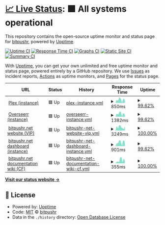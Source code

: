 # [📈 Live Status](https://bitpushr.github.io/upptime/): <!--live status--> **🟩 All systems operational**

This repository contains the open-source uptime monitor and status page for [bitpushr](https://bitpushr.net), powered by [Upptime](https://github.com/upptime/upptime).

[![Uptime CI](https://github.com/bitpushr/upptime/workflows/Uptime%20CI/badge.svg)](https://github.com/bitpushr/upptime/actions?query=workflow%3A%22Uptime+CI%22)
[![Response Time CI](https://github.com/bitpushr/upptime/workflows/Response%20Time%20CI/badge.svg)](https://github.com/bitpushr/upptime/actions?query=workflow%3A%22Response+Time+CI%22)
[![Graphs CI](https://github.com/bitpushr/upptime/workflows/Graphs%20CI/badge.svg)](https://github.com/bitpushr/upptime/actions?query=workflow%3A%22Graphs+CI%22)
[![Static Site CI](https://github.com/bitpushr/upptime/workflows/Static%20Site%20CI/badge.svg)](https://github.com/bitpushr/upptime/actions?query=workflow%3A%22Static+Site+CI%22)
[![Summary CI](https://github.com/bitpushr/upptime/workflows/Summary%20CI/badge.svg)](https://github.com/bitpushr/upptime/actions?query=workflow%3A%22Summary+CI%22)

With [Upptime](https://upptime.js.org), you can get your own unlimited and free uptime monitor and status page, powered entirely by a GitHub repository. We use [Issues](https://github.com/bitpushr/upptime/issues) as incident reports, [Actions](https://github.com/bitpushr/upptime/actions) as uptime monitors, and [Pages](https://status.bitpushr.net) for the status page.

<!--start: status pages-->
<!-- This summary is generated by Upptime (https://github.com/upptime/upptime) -->
<!-- Do not edit this manually, your changes will be overwritten -->
<!-- prettier-ignore -->
| URL | Status | History | Response Time | Uptime |
| --- | ------ | ------- | ------------- | ------ |
| <img alt="" src="https://icons.duckduckgo.com/ip3/plex.bitpushr.net.ico" height="13"> [Plex (instance)](https://plex.bitpushr.net/web/index.html#!/) | 🟩 Up | [plex-instance.yml](https://github.com/bitpushr/upptime/commits/HEAD/history/plex-instance.yml) | <details><summary><img alt="Response time graph" src="./graphs/plex-instance/response-time-week.png" height="20"> 850ms</summary><br><a href="https://bitpushr.github.io/upptime/history/plex-instance"><img alt="Response time 819" src="https://img.shields.io/endpoint?url=https%3A%2F%2Fraw.githubusercontent.com%2Fbitpushr%2Fupptime%2FHEAD%2Fapi%2Fplex-instance%2Fresponse-time.json"></a><br><a href="https://bitpushr.github.io/upptime/history/plex-instance"><img alt="24-hour response time 822" src="https://img.shields.io/endpoint?url=https%3A%2F%2Fraw.githubusercontent.com%2Fbitpushr%2Fupptime%2FHEAD%2Fapi%2Fplex-instance%2Fresponse-time-day.json"></a><br><a href="https://bitpushr.github.io/upptime/history/plex-instance"><img alt="7-day response time 850" src="https://img.shields.io/endpoint?url=https%3A%2F%2Fraw.githubusercontent.com%2Fbitpushr%2Fupptime%2FHEAD%2Fapi%2Fplex-instance%2Fresponse-time-week.json"></a><br><a href="https://bitpushr.github.io/upptime/history/plex-instance"><img alt="30-day response time 819" src="https://img.shields.io/endpoint?url=https%3A%2F%2Fraw.githubusercontent.com%2Fbitpushr%2Fupptime%2FHEAD%2Fapi%2Fplex-instance%2Fresponse-time-month.json"></a><br><a href="https://bitpushr.github.io/upptime/history/plex-instance"><img alt="1-year response time 819" src="https://img.shields.io/endpoint?url=https%3A%2F%2Fraw.githubusercontent.com%2Fbitpushr%2Fupptime%2FHEAD%2Fapi%2Fplex-instance%2Fresponse-time-year.json"></a></details> | <details><summary><a href="https://bitpushr.github.io/upptime/history/plex-instance">99.62%</a></summary><a href="https://bitpushr.github.io/upptime/history/plex-instance"><img alt="All-time uptime 99.64%" src="https://img.shields.io/endpoint?url=https%3A%2F%2Fraw.githubusercontent.com%2Fbitpushr%2Fupptime%2FHEAD%2Fapi%2Fplex-instance%2Fuptime.json"></a><br><a href="https://bitpushr.github.io/upptime/history/plex-instance"><img alt="24-hour uptime 100.00%" src="https://img.shields.io/endpoint?url=https%3A%2F%2Fraw.githubusercontent.com%2Fbitpushr%2Fupptime%2FHEAD%2Fapi%2Fplex-instance%2Fuptime-day.json"></a><br><a href="https://bitpushr.github.io/upptime/history/plex-instance"><img alt="7-day uptime 99.62%" src="https://img.shields.io/endpoint?url=https%3A%2F%2Fraw.githubusercontent.com%2Fbitpushr%2Fupptime%2FHEAD%2Fapi%2Fplex-instance%2Fuptime-week.json"></a><br><a href="https://bitpushr.github.io/upptime/history/plex-instance"><img alt="30-day uptime 99.64%" src="https://img.shields.io/endpoint?url=https%3A%2F%2Fraw.githubusercontent.com%2Fbitpushr%2Fupptime%2FHEAD%2Fapi%2Fplex-instance%2Fuptime-month.json"></a><br><a href="https://bitpushr.github.io/upptime/history/plex-instance"><img alt="1-year uptime 99.64%" src="https://img.shields.io/endpoint?url=https%3A%2F%2Fraw.githubusercontent.com%2Fbitpushr%2Fupptime%2FHEAD%2Fapi%2Fplex-instance%2Fuptime-year.json"></a></details>
| <img alt="" src="https://icons.duckduckgo.com/ip3/overseerr.bitpushr.net.ico" height="13"> [Overseerr (instance)](https://overseerr.bitpushr.net/) | 🟩 Up | [overseerr-instance.yml](https://github.com/bitpushr/upptime/commits/HEAD/history/overseerr-instance.yml) | <details><summary><img alt="Response time graph" src="./graphs/overseerr-instance/response-time-week.png" height="20"> 1382ms</summary><br><a href="https://bitpushr.github.io/upptime/history/overseerr-instance"><img alt="Response time 1364" src="https://img.shields.io/endpoint?url=https%3A%2F%2Fraw.githubusercontent.com%2Fbitpushr%2Fupptime%2FHEAD%2Fapi%2Foverseerr-instance%2Fresponse-time.json"></a><br><a href="https://bitpushr.github.io/upptime/history/overseerr-instance"><img alt="24-hour response time 1123" src="https://img.shields.io/endpoint?url=https%3A%2F%2Fraw.githubusercontent.com%2Fbitpushr%2Fupptime%2FHEAD%2Fapi%2Foverseerr-instance%2Fresponse-time-day.json"></a><br><a href="https://bitpushr.github.io/upptime/history/overseerr-instance"><img alt="7-day response time 1382" src="https://img.shields.io/endpoint?url=https%3A%2F%2Fraw.githubusercontent.com%2Fbitpushr%2Fupptime%2FHEAD%2Fapi%2Foverseerr-instance%2Fresponse-time-week.json"></a><br><a href="https://bitpushr.github.io/upptime/history/overseerr-instance"><img alt="30-day response time 1364" src="https://img.shields.io/endpoint?url=https%3A%2F%2Fraw.githubusercontent.com%2Fbitpushr%2Fupptime%2FHEAD%2Fapi%2Foverseerr-instance%2Fresponse-time-month.json"></a><br><a href="https://bitpushr.github.io/upptime/history/overseerr-instance"><img alt="1-year response time 1364" src="https://img.shields.io/endpoint?url=https%3A%2F%2Fraw.githubusercontent.com%2Fbitpushr%2Fupptime%2FHEAD%2Fapi%2Foverseerr-instance%2Fresponse-time-year.json"></a></details> | <details><summary><a href="https://bitpushr.github.io/upptime/history/overseerr-instance">99.62%</a></summary><a href="https://bitpushr.github.io/upptime/history/overseerr-instance"><img alt="All-time uptime 99.64%" src="https://img.shields.io/endpoint?url=https%3A%2F%2Fraw.githubusercontent.com%2Fbitpushr%2Fupptime%2FHEAD%2Fapi%2Foverseerr-instance%2Fuptime.json"></a><br><a href="https://bitpushr.github.io/upptime/history/overseerr-instance"><img alt="24-hour uptime 100.00%" src="https://img.shields.io/endpoint?url=https%3A%2F%2Fraw.githubusercontent.com%2Fbitpushr%2Fupptime%2FHEAD%2Fapi%2Foverseerr-instance%2Fuptime-day.json"></a><br><a href="https://bitpushr.github.io/upptime/history/overseerr-instance"><img alt="7-day uptime 99.62%" src="https://img.shields.io/endpoint?url=https%3A%2F%2Fraw.githubusercontent.com%2Fbitpushr%2Fupptime%2FHEAD%2Fapi%2Foverseerr-instance%2Fuptime-week.json"></a><br><a href="https://bitpushr.github.io/upptime/history/overseerr-instance"><img alt="30-day uptime 99.64%" src="https://img.shields.io/endpoint?url=https%3A%2F%2Fraw.githubusercontent.com%2Fbitpushr%2Fupptime%2FHEAD%2Fapi%2Foverseerr-instance%2Fuptime-month.json"></a><br><a href="https://bitpushr.github.io/upptime/history/overseerr-instance"><img alt="1-year uptime 99.64%" src="https://img.shields.io/endpoint?url=https%3A%2F%2Fraw.githubusercontent.com%2Fbitpushr%2Fupptime%2FHEAD%2Fapi%2Foverseerr-instance%2Fuptime-year.json"></a></details>
| <img alt="" src="https://icons.duckduckgo.com/ip3/bitpushr.net.ico" height="13"> [bitpushr.net website (VIP)](https://bitpushr.net) | 🟩 Up | [bitpushr-net-website-vip.yml](https://github.com/bitpushr/upptime/commits/HEAD/history/bitpushr-net-website-vip.yml) | <details><summary><img alt="Response time graph" src="./graphs/bitpushr-net-website-vip/response-time-week.png" height="20"> 3249ms</summary><br><a href="https://bitpushr.github.io/upptime/history/bitpushr-net-website-vip"><img alt="Response time 3213" src="https://img.shields.io/endpoint?url=https%3A%2F%2Fraw.githubusercontent.com%2Fbitpushr%2Fupptime%2FHEAD%2Fapi%2Fbitpushr-net-website-vip%2Fresponse-time.json"></a><br><a href="https://bitpushr.github.io/upptime/history/bitpushr-net-website-vip"><img alt="24-hour response time 2532" src="https://img.shields.io/endpoint?url=https%3A%2F%2Fraw.githubusercontent.com%2Fbitpushr%2Fupptime%2FHEAD%2Fapi%2Fbitpushr-net-website-vip%2Fresponse-time-day.json"></a><br><a href="https://bitpushr.github.io/upptime/history/bitpushr-net-website-vip"><img alt="7-day response time 3249" src="https://img.shields.io/endpoint?url=https%3A%2F%2Fraw.githubusercontent.com%2Fbitpushr%2Fupptime%2FHEAD%2Fapi%2Fbitpushr-net-website-vip%2Fresponse-time-week.json"></a><br><a href="https://bitpushr.github.io/upptime/history/bitpushr-net-website-vip"><img alt="30-day response time 3213" src="https://img.shields.io/endpoint?url=https%3A%2F%2Fraw.githubusercontent.com%2Fbitpushr%2Fupptime%2FHEAD%2Fapi%2Fbitpushr-net-website-vip%2Fresponse-time-month.json"></a><br><a href="https://bitpushr.github.io/upptime/history/bitpushr-net-website-vip"><img alt="1-year response time 3213" src="https://img.shields.io/endpoint?url=https%3A%2F%2Fraw.githubusercontent.com%2Fbitpushr%2Fupptime%2FHEAD%2Fapi%2Fbitpushr-net-website-vip%2Fresponse-time-year.json"></a></details> | <details><summary><a href="https://bitpushr.github.io/upptime/history/bitpushr-net-website-vip">100.00%</a></summary><a href="https://bitpushr.github.io/upptime/history/bitpushr-net-website-vip"><img alt="All-time uptime 100.00%" src="https://img.shields.io/endpoint?url=https%3A%2F%2Fraw.githubusercontent.com%2Fbitpushr%2Fupptime%2FHEAD%2Fapi%2Fbitpushr-net-website-vip%2Fuptime.json"></a><br><a href="https://bitpushr.github.io/upptime/history/bitpushr-net-website-vip"><img alt="24-hour uptime 100.00%" src="https://img.shields.io/endpoint?url=https%3A%2F%2Fraw.githubusercontent.com%2Fbitpushr%2Fupptime%2FHEAD%2Fapi%2Fbitpushr-net-website-vip%2Fuptime-day.json"></a><br><a href="https://bitpushr.github.io/upptime/history/bitpushr-net-website-vip"><img alt="7-day uptime 100.00%" src="https://img.shields.io/endpoint?url=https%3A%2F%2Fraw.githubusercontent.com%2Fbitpushr%2Fupptime%2FHEAD%2Fapi%2Fbitpushr-net-website-vip%2Fuptime-week.json"></a><br><a href="https://bitpushr.github.io/upptime/history/bitpushr-net-website-vip"><img alt="30-day uptime 100.00%" src="https://img.shields.io/endpoint?url=https%3A%2F%2Fraw.githubusercontent.com%2Fbitpushr%2Fupptime%2FHEAD%2Fapi%2Fbitpushr-net-website-vip%2Fuptime-month.json"></a><br><a href="https://bitpushr.github.io/upptime/history/bitpushr-net-website-vip"><img alt="1-year uptime 100.00%" src="https://img.shields.io/endpoint?url=https%3A%2F%2Fraw.githubusercontent.com%2Fbitpushr%2Fupptime%2FHEAD%2Fapi%2Fbitpushr-net-website-vip%2Fuptime-year.json"></a></details>
| <img alt="" src="https://icons.duckduckgo.com/ip3/dashboard.bitpushr.net.ico" height="13"> [bitpushr.net dashboard (instance)](https://dashboard.bitpushr.net) | 🟩 Up | [bitpushr-net-dashboard-instance.yml](https://github.com/bitpushr/upptime/commits/HEAD/history/bitpushr-net-dashboard-instance.yml) | <details><summary><img alt="Response time graph" src="./graphs/bitpushr-net-dashboard-instance/response-time-week.png" height="20"> 901ms</summary><br><a href="https://bitpushr.github.io/upptime/history/bitpushr-net-dashboard-instance"><img alt="Response time 850" src="https://img.shields.io/endpoint?url=https%3A%2F%2Fraw.githubusercontent.com%2Fbitpushr%2Fupptime%2FHEAD%2Fapi%2Fbitpushr-net-dashboard-instance%2Fresponse-time.json"></a><br><a href="https://bitpushr.github.io/upptime/history/bitpushr-net-dashboard-instance"><img alt="24-hour response time 823" src="https://img.shields.io/endpoint?url=https%3A%2F%2Fraw.githubusercontent.com%2Fbitpushr%2Fupptime%2FHEAD%2Fapi%2Fbitpushr-net-dashboard-instance%2Fresponse-time-day.json"></a><br><a href="https://bitpushr.github.io/upptime/history/bitpushr-net-dashboard-instance"><img alt="7-day response time 901" src="https://img.shields.io/endpoint?url=https%3A%2F%2Fraw.githubusercontent.com%2Fbitpushr%2Fupptime%2FHEAD%2Fapi%2Fbitpushr-net-dashboard-instance%2Fresponse-time-week.json"></a><br><a href="https://bitpushr.github.io/upptime/history/bitpushr-net-dashboard-instance"><img alt="30-day response time 850" src="https://img.shields.io/endpoint?url=https%3A%2F%2Fraw.githubusercontent.com%2Fbitpushr%2Fupptime%2FHEAD%2Fapi%2Fbitpushr-net-dashboard-instance%2Fresponse-time-month.json"></a><br><a href="https://bitpushr.github.io/upptime/history/bitpushr-net-dashboard-instance"><img alt="1-year response time 850" src="https://img.shields.io/endpoint?url=https%3A%2F%2Fraw.githubusercontent.com%2Fbitpushr%2Fupptime%2FHEAD%2Fapi%2Fbitpushr-net-dashboard-instance%2Fresponse-time-year.json"></a></details> | <details><summary><a href="https://bitpushr.github.io/upptime/history/bitpushr-net-dashboard-instance">99.62%</a></summary><a href="https://bitpushr.github.io/upptime/history/bitpushr-net-dashboard-instance"><img alt="All-time uptime 99.64%" src="https://img.shields.io/endpoint?url=https%3A%2F%2Fraw.githubusercontent.com%2Fbitpushr%2Fupptime%2FHEAD%2Fapi%2Fbitpushr-net-dashboard-instance%2Fuptime.json"></a><br><a href="https://bitpushr.github.io/upptime/history/bitpushr-net-dashboard-instance"><img alt="24-hour uptime 100.00%" src="https://img.shields.io/endpoint?url=https%3A%2F%2Fraw.githubusercontent.com%2Fbitpushr%2Fupptime%2FHEAD%2Fapi%2Fbitpushr-net-dashboard-instance%2Fuptime-day.json"></a><br><a href="https://bitpushr.github.io/upptime/history/bitpushr-net-dashboard-instance"><img alt="7-day uptime 99.62%" src="https://img.shields.io/endpoint?url=https%3A%2F%2Fraw.githubusercontent.com%2Fbitpushr%2Fupptime%2FHEAD%2Fapi%2Fbitpushr-net-dashboard-instance%2Fuptime-week.json"></a><br><a href="https://bitpushr.github.io/upptime/history/bitpushr-net-dashboard-instance"><img alt="30-day uptime 99.64%" src="https://img.shields.io/endpoint?url=https%3A%2F%2Fraw.githubusercontent.com%2Fbitpushr%2Fupptime%2FHEAD%2Fapi%2Fbitpushr-net-dashboard-instance%2Fuptime-month.json"></a><br><a href="https://bitpushr.github.io/upptime/history/bitpushr-net-dashboard-instance"><img alt="1-year uptime 99.64%" src="https://img.shields.io/endpoint?url=https%3A%2F%2Fraw.githubusercontent.com%2Fbitpushr%2Fupptime%2FHEAD%2Fapi%2Fbitpushr-net-dashboard-instance%2Fuptime-year.json"></a></details>
| <img alt="" src="https://icons.duckduckgo.com/ip3/docs.bitpushr.net.ico" height="13"> [bitpushr.net documentation wiki (CF)](https://docs.bitpushr.net) | 🟩 Up | [bitpushr-net-documentation-wiki-cf.yml](https://github.com/bitpushr/upptime/commits/HEAD/history/bitpushr-net-documentation-wiki-cf.yml) | <details><summary><img alt="Response time graph" src="./graphs/bitpushr-net-documentation-wiki-cf/response-time-week.png" height="20"> 355ms</summary><br><a href="https://bitpushr.github.io/upptime/history/bitpushr-net-documentation-wiki-cf"><img alt="Response time 315" src="https://img.shields.io/endpoint?url=https%3A%2F%2Fraw.githubusercontent.com%2Fbitpushr%2Fupptime%2FHEAD%2Fapi%2Fbitpushr-net-documentation-wiki-cf%2Fresponse-time.json"></a><br><a href="https://bitpushr.github.io/upptime/history/bitpushr-net-documentation-wiki-cf"><img alt="24-hour response time 90" src="https://img.shields.io/endpoint?url=https%3A%2F%2Fraw.githubusercontent.com%2Fbitpushr%2Fupptime%2FHEAD%2Fapi%2Fbitpushr-net-documentation-wiki-cf%2Fresponse-time-day.json"></a><br><a href="https://bitpushr.github.io/upptime/history/bitpushr-net-documentation-wiki-cf"><img alt="7-day response time 355" src="https://img.shields.io/endpoint?url=https%3A%2F%2Fraw.githubusercontent.com%2Fbitpushr%2Fupptime%2FHEAD%2Fapi%2Fbitpushr-net-documentation-wiki-cf%2Fresponse-time-week.json"></a><br><a href="https://bitpushr.github.io/upptime/history/bitpushr-net-documentation-wiki-cf"><img alt="30-day response time 315" src="https://img.shields.io/endpoint?url=https%3A%2F%2Fraw.githubusercontent.com%2Fbitpushr%2Fupptime%2FHEAD%2Fapi%2Fbitpushr-net-documentation-wiki-cf%2Fresponse-time-month.json"></a><br><a href="https://bitpushr.github.io/upptime/history/bitpushr-net-documentation-wiki-cf"><img alt="1-year response time 315" src="https://img.shields.io/endpoint?url=https%3A%2F%2Fraw.githubusercontent.com%2Fbitpushr%2Fupptime%2FHEAD%2Fapi%2Fbitpushr-net-documentation-wiki-cf%2Fresponse-time-year.json"></a></details> | <details><summary><a href="https://bitpushr.github.io/upptime/history/bitpushr-net-documentation-wiki-cf">100.00%</a></summary><a href="https://bitpushr.github.io/upptime/history/bitpushr-net-documentation-wiki-cf"><img alt="All-time uptime 100.00%" src="https://img.shields.io/endpoint?url=https%3A%2F%2Fraw.githubusercontent.com%2Fbitpushr%2Fupptime%2FHEAD%2Fapi%2Fbitpushr-net-documentation-wiki-cf%2Fuptime.json"></a><br><a href="https://bitpushr.github.io/upptime/history/bitpushr-net-documentation-wiki-cf"><img alt="24-hour uptime 100.00%" src="https://img.shields.io/endpoint?url=https%3A%2F%2Fraw.githubusercontent.com%2Fbitpushr%2Fupptime%2FHEAD%2Fapi%2Fbitpushr-net-documentation-wiki-cf%2Fuptime-day.json"></a><br><a href="https://bitpushr.github.io/upptime/history/bitpushr-net-documentation-wiki-cf"><img alt="7-day uptime 100.00%" src="https://img.shields.io/endpoint?url=https%3A%2F%2Fraw.githubusercontent.com%2Fbitpushr%2Fupptime%2FHEAD%2Fapi%2Fbitpushr-net-documentation-wiki-cf%2Fuptime-week.json"></a><br><a href="https://bitpushr.github.io/upptime/history/bitpushr-net-documentation-wiki-cf"><img alt="30-day uptime 100.00%" src="https://img.shields.io/endpoint?url=https%3A%2F%2Fraw.githubusercontent.com%2Fbitpushr%2Fupptime%2FHEAD%2Fapi%2Fbitpushr-net-documentation-wiki-cf%2Fuptime-month.json"></a><br><a href="https://bitpushr.github.io/upptime/history/bitpushr-net-documentation-wiki-cf"><img alt="1-year uptime 100.00%" src="https://img.shields.io/endpoint?url=https%3A%2F%2Fraw.githubusercontent.com%2Fbitpushr%2Fupptime%2FHEAD%2Fapi%2Fbitpushr-net-documentation-wiki-cf%2Fuptime-year.json"></a></details>

<!--end: status pages-->

[**Visit our status website →**](https://bitpushr.github.io/upptime/)

## 📄 License

- Powered by: [Upptime](https://github.com/upptime/upptime)
- Code: [MIT](./LICENSE) © [bitpushr](https://github.com/bitpushr)
- Data in the `./history` directory: [Open Database License](https://opendatacommons.org/licenses/odbl/1-0/)
